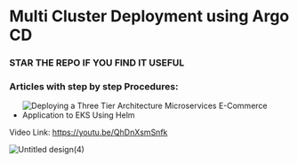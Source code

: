 # Multi Cluster Deployment using Argo CD

### STAR THE REPO IF YOU FIND IT USEFUL

### Articles with step by step Procedures:
 - ![Deploying a Three Tier Architecture Microservices E-Commerce Application to EKS Using Helm]( https://medium.com/@nyerhovwoonitcha/deploying-a-three-tier-architecture-microservices-e-commerce-application-to-eks-using-helm-8463cd25e6c6)


Video Link:
https://youtu.be/QhDnXsmSnfk

![Untitled design(4)](https://github.com/iam-veeramalla/argocd-hub-spoke-demo/assets/43399466/3fc8e4f6-408c-4575-9b96-e737fc1d0526)
